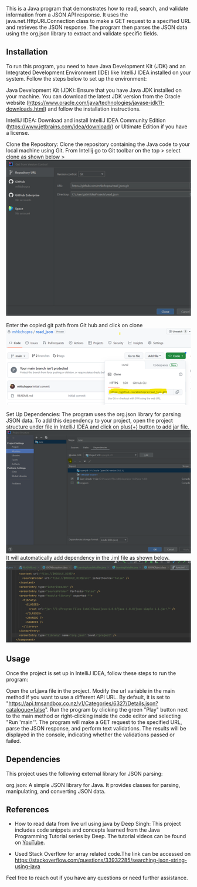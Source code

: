 This is a Java program that demonstrates how to read, search, and validate information from a JSON API response. It uses the java.net.HttpURLConnection class to make a GET request to a specified URL and retrieves the JSON response. The program then parses the JSON data using the org.json library to extract and validate specific fields.

## Installation
To run this program, you need to have Java Development Kit (JDK) and an Integrated Development Environment (IDE) like IntelliJ IDEA installed on your system. Follow the steps below to set up the environment:

Java Development Kit (JDK): Ensure that you have Java JDK installed on your machine. You can download the latest JDK version from the Oracle website (https://www.oracle.com/java/technologies/javase-jdk11-downloads.html) and follow the installation instructions.

IntelliJ IDEA: Download and install IntelliJ IDEA Community Edition (https://www.jetbrains.com/idea/download/) or Ultimate Edition if you have a license.

Clone the Repository: Clone the repository containing the Java code to your local machine using Git. From Intellij go to Git toolbar on the top > select clone as shown below > 
![img_2.png](img_2.png)

Enter the copied git path from Git hub and click on clone
![img_1.png](img_1.png)

Set Up Dependencies: The program uses the org.json library for parsing JSON data. To add this dependency to your project, open the project structure under file in IntelliJ IDEA and click on plus(+) button to add jar file. 
![img_4.png](img_4.png)
It will automatically add dependency in the .iml file as shown below.
![img_3.png](img_3.png)

## Usage
Once the project is set up in IntelliJ IDEA, follow these steps to run the program:

Open the url.java file in the project.
Modify the url variable in the main method if you want to use a different API URL. By default, it is set to "https://api.tmsandbox.co.nz/v1/Categories/6327/Details.json?catalogue=false".
Run the program by clicking the green "Play" button next to the main method or right-clicking inside the code editor and selecting "Run 'main'".
The program will make a GET request to the specified URL, parse the JSON response, and perform text validations.
The results will be displayed in the console, indicating whether the validations passed or failed.

## Dependencies
This project uses the following external library for JSON parsing:

org.json: A simple JSON library for Java. It provides classes for parsing, manipulating, and converting JSON data.

## References

- How to read data from live url using java by Deep Singh: This project includes code snippets and concepts learned from the Java Programming Tutorial series by Deep. The tutorial videos can be found on [YouTube](https://www.youtube.com/watch?v=E0x8Xk4OZCIX).

- Used Stack Overflow for array related code.The link can be accessed on https://stackoverflow.com/questions/33932285/searching-json-string-using-java



Feel free to reach out if you have any questions or need further assistance.



